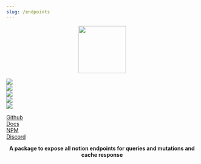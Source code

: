 ```yaml
---
slug: /endpoints
---
```


<p align="center">
  <img width="125" src="/img/endpoints/logo.svg"/>
</p>

<p class="flex">
  <div class="mx-3">
    <img src="https://img.shields.io/bundlephobia/minzip/@nishans/endpoints?label=minzipped&style=flat"/>
  </div>
  <div class="mx-3">
    <img src="https://img.shields.io/npm/dw/@nishans/endpoints?style=flat"/>
  </div>
  <div class="mx-3">
    <img src="https://img.shields.io/github/issues/devorein/nishan/@nishans/endpoints"/>
  </div>
  <div class="mx-3">
    <img src="https://img.shields.io/npm/v/@nishans/endpoints"/>
  </div>
  <div class="mx-3">
    <img src="https://img.shields.io/codecov/c/github/devorein/Nishan?flag=endpoints"/>
  </div>
</p>

<p class="flex">
  <div class="mx-3">
    <a href="https://github.com/Devorein/Nishan/tree/master/packages/endpoints">Github</a>
  </div>
  <div class="mx-3">
    <a href="https://nishan-docs.netlify.app/docs/endpoints/">Docs</a>
  </div>
  <div class="mx-3">
    <a href="https://www.npmjs.com/package/@nishans/endpoints">NPM</a>
  </div>
  <div class="mx-3">
    <a href="https://discord.com/invite/SpwHCz8ysx">Discord</a>
  </div>
</p>

<p align="center"><b>
A package to expose all notion endpoints for queries and mutations and cache response</b></p>
